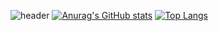 ![header](https://capsule-render.vercel.app/api?type=slice&color=gradient&text=%20kabariana%20%20&height=200&fontSize=100)
[![Anurag's GitHub stats](https://github-readme-stats.vercel.app/api?username=kabariana)](https://github.com/kabariana/github-readme-stats)
[![Top Langs](https://github-readme-stats.vercel.app/api/top-langs/?username=kabariana&layout=compact)](https://github.com/kabariana/github-readme-stats)
<!--
**kabariana/kabariana** is a ✨ _special_ ✨ repository because its `README.md` (this file) appears on your GitHub profile.

Here are some ideas to get you started:

- 🔭 I’m currently working on ...
- 🌱 I’m currently learning ...
- 👯 I’m looking to collaborate on ...
- 🤔 I’m looking for help with ...
- 💬 Ask me about ...
- 📫 How to reach me: ...
- 😄 Pronouns: ...
- ⚡ Fun fact: ...
-->
